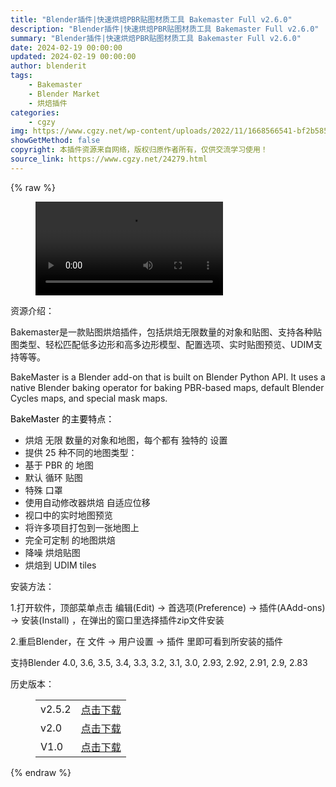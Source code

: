 ```yaml
---
title: "Blender插件|快速烘焙PBR贴图材质工具 Bakemaster Full v2.6.0"
description: "Blender插件|快速烘焙PBR贴图材质工具 Bakemaster Full v2.6.0"
summary: "Blender插件|快速烘焙PBR贴图材质工具 Bakemaster Full v2.6.0"
date: 2024-02-19 00:00:00
updated: 2024-02-19 00:00:00
author: blenderit
tags: 
    - Bakemaster
    - Blender Market
    - 烘焙插件
categories:
    - cgzy
img: https://www.cgzy.net/wp-content/uploads/2022/11/1668566541-bf2b585aaeb7a04.jpg
showGetMethod: false
copyright: 本插件资源来自网络，版权归原作者所有，仅供交流学习使用！
source_link: https://www.cgzy.net/24279.html
---
```


{% raw %}
<figure class="wp-block-video aligncenter"><video controls src="https://cloud.video.taobao.com/play/u/717183932/p/1/e/6/t/1/387283546362.mp4"></video></figure><div class="wp-block-pandastudio-title"><div class="title_style_01"><p>资源介绍：</p></div></div><p class="is-style-text-indent-2em">Bakemaster是一款贴图烘焙插件，包括烘焙无限数量的对象和贴图、支持各种贴图类型、轻松匹配低多边形和高多边形模型、配置选项、实时贴图预览、UDIM支持等等。</p><p>BakeMaster is a Blender add-on that is built on Blender Python API. It uses a native Blender baking operator for baking PBR-based maps, default Blender Cycles maps, and special mask maps.</p><p><mark style="background-color:rgba(0, 0, 0, 0)" class="has-inline-color has-vivid-red-color">BakeMaster 的主要特点：</mark></p><ul>
<li>烘焙 无限 数量的对象和地图，每个都有 独特的 设置</li>



<li>提供 25 种不同的地图类型：</li>



<li>基于 PBR 的 地图</li>



<li>默认 循环 贴图</li>



<li>特殊 口罩</li>



<li>使用自动修改器烘焙 自适应位移</li>



<li>视口中的实时地图预览</li>



<li>将许多项目打包到一张地图上</li>



<li>完全可定制 的地图烘焙</li>



<li>降噪 烘焙贴图</li>



<li>烘焙到 UDIM tiles</li>
</ul><div class="wp-block-pandastudio-title"><div class="title_style_01"><p>安装方法：</p></div></div><p>1.打开软件，顶部菜单点击 编辑(Edit) → 首选项(Preference) → 插件(AAdd-ons) → 安装(Install) ，在弹出的窗口里选择插件zip文件安装</p><p>2.重启Blender，在 文件 → 用户设置 → 插件 里即可看到所安装的插件</p><div class="wp-block-pandastudio-tips"><div class="tip success "><p>支持Blender 4.0, 3.6, 3.5, 3.4, 3.3, 3.2, 3.1, 3.0, 2.93, 2.92, 2.91, 2.9, 2.83</p>
</div></div><div class="wp-block-pandastudio-title"><div class="title_style_01"><p>历史版本：</p></div></div><figure class="wp-block-table has-medium-font-size"><table><tbody><tr><td>v2.5.2</td><td><a href="https://www.cgzy.net/go?_=f10bf66c3eaHR0cHM6Ly9wYW4uYmFpZHUuY29tL3MvMVktaE1uYnZnY0E2dkl5MmIwcS1iNFE%2FcHdkPTF0MzE%3D" target="_blank">点击下载</a></td></tr><tr><td>v2.0</td><td><a href="https://www.cgzy.net/go?_=39a9651eaeaHR0cHM6Ly9wYW4uYmFpZHUuY29tL3MvMWh3bm1wMUJCdW9nWHBYV1p6cDh2OXc%2FcHdkPTF6bng%3D" target="_blank">点击下载</a></td></tr><tr><td>V1.0</td><td><a href="https://www.cgzy.net/go?_=be868feb03aHR0cHM6Ly9wYW4uYmFpZHUuY29tL3MvMUNnV3lfXzkxdDlEU2xUZnZMODdjLWc%2FcHdkPWJ6aGo%3D" target="_blank" rel="noreferrer noopener">点击下载</a></td></tr></tbody></table></figure>
<div style="display: none">cgzy</div>
{% endraw %}